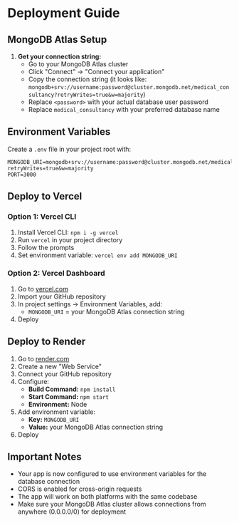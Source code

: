 # Deployment Guide

## MongoDB Atlas Setup

1. **Get your connection string:**
   - Go to your MongoDB Atlas cluster
   - Click "Connect" → "Connect your application"
   - Copy the connection string (it looks like: `mongodb+srv://username:password@cluster.mongodb.net/medical_consultancy?retryWrites=true&w=majority`)
   - Replace `<password>` with your actual database user password
   - Replace `medical_consultancy` with your preferred database name

## Environment Variables

Create a `.env` file in your project root with:
```
MONGODB_URI=mongodb+srv://username:password@cluster.mongodb.net/medical_consultancy?retryWrites=true&w=majority
PORT=3000
```

## Deploy to Vercel

### Option 1: Vercel CLI
1. Install Vercel CLI: `npm i -g vercel`
2. Run `vercel` in your project directory
3. Follow the prompts
4. Set environment variable: `vercel env add MONGODB_URI`

### Option 2: Vercel Dashboard
1. Go to [vercel.com](https://vercel.com)
2. Import your GitHub repository
3. In project settings → Environment Variables, add:
   - `MONGODB_URI` = your MongoDB Atlas connection string
4. Deploy

## Deploy to Render

1. Go to [render.com](https://render.com)
2. Create a new "Web Service"
3. Connect your GitHub repository
4. Configure:
   - **Build Command:** `npm install`
   - **Start Command:** `npm start`
   - **Environment:** Node
5. Add environment variable:
   - **Key:** `MONGODB_URI`
   - **Value:** your MongoDB Atlas connection string
6. Deploy

## Important Notes

- Your app is now configured to use environment variables for the database connection
- CORS is enabled for cross-origin requests
- The app will work on both platforms with the same codebase
- Make sure your MongoDB Atlas cluster allows connections from anywhere (0.0.0.0/0) for deployment
